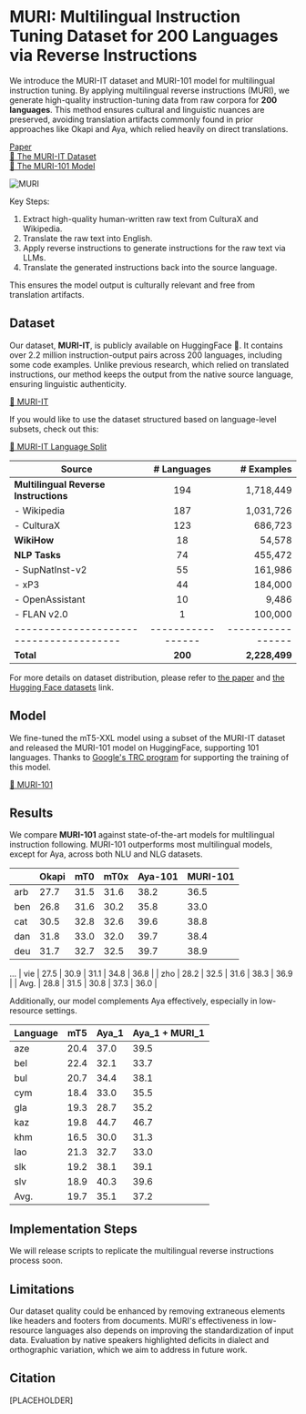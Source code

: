 # MURI: Multilingual Instruction Tuning Dataset for 200 Languages via Reverse Instructions

We introduce the MURI-IT dataset and MURI-101 model for multilingual instruction tuning. By applying multilingual reverse instructions (MURI), we generate high-quality instruction-tuning data from raw corpora for **200 languages**. This method ensures cultural and linguistic nuances are preserved, avoiding translation artifacts commonly found in prior approaches like Okapi and Aya, which relied heavily on direct translations.

[Paper](PLACEHOLDER)  
[🤗 The MURI-IT Dataset](https://huggingface.co/datasets/akoksal/muri-it/)  
[🤗 The MURI-101 Model](https://huggingface.co/akoksal/muri-101)  


![MURI](https://live.staticflickr.com/65535/54004934709_9ccccbf85a_o.png)

Key Steps:
1. Extract high-quality human-written raw text from CulturaX and Wikipedia.
2. Translate the raw text into English.
3. Apply reverse instructions to generate instructions for the raw text via LLMs.
4. Translate the generated instructions back into the source language.

This ensures the model output is culturally relevant and free from translation artifacts.

## Dataset
Our dataset, **MURI-IT**, is publicly available on HuggingFace 🤗. It contains over 2.2 million instruction-output pairs across 200 languages, including some code examples. Unlike previous research, which relied on translated instructions, our method keeps the output from the native source language, ensuring linguistic authenticity.

[🤗 MURI-IT](https://huggingface.co/datasets/akoksal/muri-it/)

If you would like to use the dataset structured based on language-level subsets, check out this:

[🤗 MURI-IT Language Split](https://huggingface.co/datasets/akoksal/muri-it-language-split)

| **Source**                             | **# Languages** | **# Examples**   |
|--------------------------------------- |:---------------:|-----------------:|
| **Multilingual Reverse Instructions**  |      194        |       1,718,449  |
| - Wikipedia                            |      187        |       1,031,726  |
| - CulturaX                             |      123        |         686,723  |
| **WikiHow**                            |       18        |          54,578  |
| **NLP Tasks**                          |       74        |        455,472   |
| - SupNatInst-v2                        |       55        |        161,986   |
| - xP3                                  |       44        |        184,000   |
| - OpenAssistant                        |       10        |          9,486   |
| - FLAN v2.0                            |        1        |        100,000   |
|--------------------------------------- |-----------------|----------------- |
| **Total**                              |   **200**       |   **2,228,499**  |


For more details on dataset distribution, please refer to [the paper](soon) and [the Hugging Face datasets](https://huggingface.co/datasets/akoksal/muri-it/) link.

## Model
We fine-tuned the mT5-XXL model using a subset of the MURI-IT dataset and released the MURI-101 model on HuggingFace, supporting 101 languages. Thanks to [Google's TRC program](https://sites.research.google/trc/about/) for supporting the training of this model.

[🤗 MURI-101](https://huggingface.co/akoksal/muri-101)

## Results
We compare **MURI-101** against state-of-the-art models for multilingual instruction following. MURI-101 outperforms most multilingual models, except for Aya, across both NLU and NLG datasets.

|                   | Okapi | mT0 | mT0x | Aya-101 | MURI-101 |
|-------------------|----------------|--------------|---------------|------------------|---------------------------|
| arb      | 27.7           | 31.5         | 31.6          | 38.2             | 36.5                      |
| ben      | 26.8           | 31.6         | 30.2          | 35.8             | 33.0                      |
| cat      | 30.5           | 32.8         | 32.6          | 39.6             | 38.8                      |
| dan      | 31.8           | 33.0         | 32.0          | 39.7             | 38.4                      |
| deu      | 31.7           | 32.7         | 32.5          | 39.7             | 38.9                      |
...
| vie      | 27.5           | 30.9         | 31.1          | 34.8             | 36.8                      |
| zho      | 28.2           | 32.5         | 31.6          | 38.3             | 36.9                      |
| Avg.     | 28.8           | 31.5         | 30.8          | 37.3             | 36.0                      |

Additionally, our model complements Aya effectively, especially in low-resource settings.

| Language          | mT5  | Aya_1 | Aya_1 + MURI_1 |
|-------------------|------|-------|----------------|
| aze               | 20.4 | 37.0  | 39.5           |
| bel               | 22.4 | 32.1  | 33.7           |
| bul               | 20.7 | 34.4  | 38.1           |
| cym               | 18.4 | 33.0  | 35.5           |
| gla               | 19.3 | 28.7  | 35.2           |
| kaz               | 19.8 | 44.7  | 46.7           |
| khm               | 16.5 | 30.0  | 31.3           |
| lao               | 21.3 | 32.7  | 33.0           |
| slk               | 19.2 | 38.1  | 39.1           |
| slv               | 18.9 | 40.3  | 39.6           |
| Avg.              | 19.7 | 35.1  | 37.2           |


## Implementation Steps
We will release scripts to replicate the multilingual reverse instructions process soon.

## Limitations
Our dataset quality could be enhanced by removing extraneous elements like headers and footers from documents. MURI's effectiveness in low-resource languages also depends on improving the standardization of input data. Evaluation by native speakers highlighted deficits in dialect and orthographic variation, which we aim to address in future work.

## Citation
[PLACEHOLDER]
